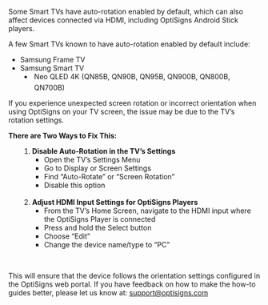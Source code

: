 <p>Some Smart TVs have auto-rotation enabled by default, which can also affect devices connected via HDMI, including OptiSigns Android Stick players.</p>
<p>A few Smart TVs known to have auto-rotation enabled by default include:</p>
<ul>
<li>Samsung Frame TV</li>
<li>Samsung Smart TV
<ul>
<li style="margin: 0px 0px 8px; padding: 0px 0px 0px 4px; list-style-position: inherit; list-style-image: inherit; list-style-type: disc;">
<span data-huuid="8772491409497495191"><span data-huuid="8772491409497495191"><span>Neo QLED 4K (QN85B, QN90B, QN95B, QN900B, QN800B, QN700B)</span><span class="pjBG2e" jscontroller="JHnpme" data-cid="b30d3fa8-3ff2-4f85-b0b0-be75b8c2a178" jsaction="rcuQ6b:npT2md"><span class="UV3uM" style="white-space: nowrap;"> </span></span></span></span>
<div class="NPrrbc" style="margin-right: 6px; display: inline-flex;" data-cid="b30d3fa8-3ff2-4f85-b0b0-be75b8c2a178" data-uuids="8772491409497495191">
<div class="BMebGe btku5b fCrZyc LwdV0e FR7ZSc OJeuxf" style="display: inline-block; vertical-align: middle; cursor: pointer; outline: 0px; -webkit-tap-highlight-color: transparent; color: var(--rrjjuc);" tabindex="0" role="button" aria-label="View related links" data-hveid="CDIQAQ" data-ved="2ahUKEwjqkonO0ZaMAxUYEFkFHR8IF8UQ3fYKegQIMhAB">
<div class="niO4u" style="display: flex; justify-content: center; position: relative; align-items: stretch; width: 28px; background-color: transparent; border-radius: 9999px; margin: 0px auto; outline: transparent solid 1px; outline-offset: -1px; height: 20px; min-height: 20px;">
<div class="kHtcsd" style="display: flex; align-items: center; justify-content: center; width: 28px; border-radius: 9999px; height: 20px;"><span class="d3o3Ad gJdC8e Hkv2Pe" style="color: #0b57d0; background: unset !important; display: flex; align-items: center; margin: 0px;"><span class="iPjmzb Sorfoc gNGSDf" style="display: flex; height: unset; rotate: 135deg;"><span class="z1asCe Sb7k4e" style="display: inline-block; fill: currentcolor; height: 18px; line-height: 18px; position: relative; width: 18px;"></span></span></span></div>
</div>
</div>
</div>
</li>
</ul>
</li>
</ul>
<p>If you experience unexpected screen rotation or incorrect orientation when using OptiSigns on your TV screen, the issue may be due to the TV’s rotation settings.</p>
<p><strong>There are Two Ways to Fix This:</strong></p>
<ol>
<li style="list-style-type: none;">
<ol>
<li>
<strong>Disable Auto-Rotation in the TV’s Settings</strong><br>
<ul>
<li>Open the TV’s Settings Menu</li>
<li>Go to Display or Screen Settings</li>
<li>Find “Auto-Rotate” or “Screen Rotation”</li>
<li>Disable this option<br><br>
</li>
</ul>
</li>
<li>
<strong>Adjust HDMI Input Settings for OptiSigns Players</strong>
<ul>
<li>From the TV’s Home Screen, navigate to the HDMI input where the OptiSigns Player is connected</li>
<li>Press and hold the Select button</li>
<li>Choose “Edit”</li>
<li>Change the device name/type to “PC”</li>
</ul>
</li>
</ol>
</li>
</ol>
<ul>
<li style="list-style-type: none;">
<ul>
<li style="list-style-type: none;"> </li>
</ul>
</li>
</ul>
<p>This will ensure that the device follows the orientation settings configured in the OptiSigns web portal. If you have feedback on how to make the how-to guides better, please let us know at: <a href="mailto:support@optisigns.com">support@optisigns.com</a></p>